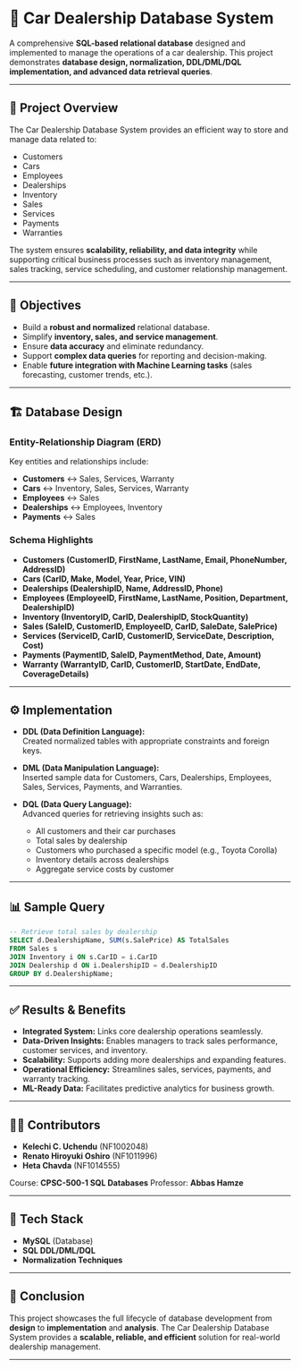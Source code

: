 
# 🚗 Car Dealership Database System  

A comprehensive **SQL-based relational database** designed and implemented to manage the operations of a car dealership. This project demonstrates **database design, normalization, DDL/DML/DQL implementation, and advanced data retrieval queries**.  

---

## 📌 Project Overview  
The Car Dealership Database System provides an efficient way to store and manage data related to:  
- Customers  
- Cars  
- Employees  
- Dealerships  
- Inventory  
- Sales  
- Services  
- Payments  
- Warranties  

The system ensures **scalability, reliability, and data integrity** while supporting critical business processes such as inventory management, sales tracking, service scheduling, and customer relationship management.  

---

## 🎯 Objectives  
- Build a **robust and normalized** relational database.  
- Simplify **inventory, sales, and service management**.  
- Ensure **data accuracy** and eliminate redundancy.  
- Support **complex data queries** for reporting and decision-making.  
- Enable **future integration with Machine Learning tasks** (sales forecasting, customer trends, etc.).  

---

## 🏗️ Database Design  

### Entity-Relationship Diagram (ERD)  
Key entities and relationships include:  
- **Customers** ↔ Sales, Services, Warranty  
- **Cars** ↔ Inventory, Sales, Services, Warranty  
- **Employees** ↔ Sales  
- **Dealerships** ↔ Employees, Inventory  
- **Payments** ↔ Sales  

### Schema Highlights  
- **Customers (CustomerID, FirstName, LastName, Email, PhoneNumber, AddressID)**  
- **Cars (CarID, Make, Model, Year, Price, VIN)**  
- **Dealerships (DealershipID, Name, AddressID, Phone)**  
- **Employees (EmployeeID, FirstName, LastName, Position, Department, DealershipID)**  
- **Inventory (InventoryID, CarID, DealershipID, StockQuantity)**  
- **Sales (SaleID, CustomerID, EmployeeID, CarID, SaleDate, SalePrice)**  
- **Services (ServiceID, CarID, CustomerID, ServiceDate, Description, Cost)**  
- **Payments (PaymentID, SaleID, PaymentMethod, Date, Amount)**  
- **Warranty (WarrantyID, CarID, CustomerID, StartDate, EndDate, CoverageDetails)**  

---

## ⚙️ Implementation  

- **DDL (Data Definition Language):**  
  Created normalized tables with appropriate constraints and foreign keys.  

- **DML (Data Manipulation Language):**  
  Inserted sample data for Customers, Cars, Dealerships, Employees, Sales, Services, Payments, and Warranties.  

- **DQL (Data Query Language):**  
  Advanced queries for retrieving insights such as:  
  - All customers and their car purchases  
  - Total sales by dealership  
  - Customers who purchased a specific model (e.g., Toyota Corolla)  
  - Inventory details across dealerships  
  - Aggregate service costs by customer  

---

## 📊 Sample Query  

```sql
-- Retrieve total sales by dealership
SELECT d.DealershipName, SUM(s.SalePrice) AS TotalSales
FROM Sales s
JOIN Inventory i ON s.CarID = i.CarID
JOIN Dealership d ON i.DealershipID = d.DealershipID
GROUP BY d.DealershipName;
````

---

## ✅ Results & Benefits

* **Integrated System:** Links core dealership operations seamlessly.
* **Data-Driven Insights:** Enables managers to track sales performance, customer services, and inventory.
* **Scalability:** Supports adding more dealerships and expanding features.
* **Operational Efficiency:** Streamlines sales, services, payments, and warranty tracking.
* **ML-Ready Data:** Facilitates predictive analytics for business growth.

---

## 👨‍💻 Contributors

* **Kelechi C. Uchendu** (NF1002048)
* **Renato Hiroyuki Oshiro** (NF1011996)
* **Heta Chavda** (NF1014555)

Course: **CPSC-500-1 SQL Databases**
Professor: **Abbas Hamze**

---

## 📂 Tech Stack

* **MySQL** (Database)
* **SQL DDL/DML/DQL**
* **Normalization Techniques**

---

## 📌 Conclusion

This project showcases the full lifecycle of database development from **design** to **implementation** and **analysis**. The Car Dealership Database System provides a **scalable, reliable, and efficient** solution for real-world dealership management.

---
